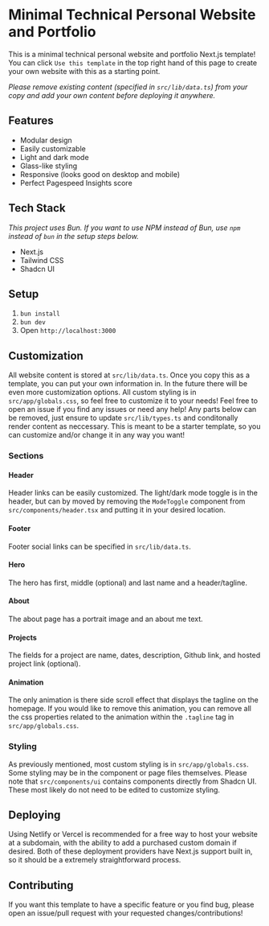 # Minimal Technical Personal Website and Portfolio

This is a minimal technical personal website and portfolio Next.js template! You can click `Use this template` in the top right hand of this page to create your own website with this as a starting point. 

*Please remove existing content (specified in `src/lib/data.ts`) from your copy and add your own content before deploying it anywhere.*

## Features
- Modular design
- Easily customizable
- Light and dark mode
- Glass-like styling
- Responsive (looks good on desktop and mobile)
- Perfect Pagespeed Insights score

## Tech Stack
*This project uses Bun. If you want to use NPM instead of Bun, use `npm` instead of `bun` in the setup steps below.*
- Next.js
- Tailwind CSS
- Shadcn UI

## Setup
1. `bun install`
2. `bun dev`
3. Open `http://localhost:3000`

## Customization
All website content is stored at `src/lib/data.ts`. Once you copy this as a template, you can put your own information in. In the future there will be even more customization options. All custom styling is in `src/app/globals.css`, so feel free to customize it to your needs! Feel free to open an issue if you find any issues or need any help! Any parts below can be removed, just ensure to update `src/lib/types.ts` and conditonally render content as neccessary. This is meant to be a starter template, so you can customize and/or change it in any way you want!

### Sections

#### Header
Header links can be easily customized. The light/dark mode toggle is in the header, but can by moved by removing the `ModeToggle` component from `src/components/header.tsx` and putting it in your desired location.

#### Footer
Footer social links can be specified in `src/lib/data.ts`.

#### Hero
The hero has first, middle (optional) and last name and a header/tagline.

#### About
The about page has a portrait image and an about me text.

#### Projects
The fields for a project are name, dates, description, Github link, and hosted project link (optional).

#### Animation
The only animation is there side scroll effect that displays the tagline on the homepage. If you would like to remove this animation, you can remove all the css properties related to the animation within the `.tagline` tag in `src/app/globals.css`.

### Styling
As previously mentioned, most custom styling is in `src/app/globals.css`. Some styling may be in the component or page files themselves. Please note that `src/components/ui` contains components directly from Shadcn UI. These most likely do not need to be edited to customize styling.

## Deploying 
Using Netlify or Vercel is recommended for a free way to host your website at a subdomain, with the ability to add a purchased custom domain if desired. Both of these deployment providers have Next.js support built in, so it should be a extremely straightforward process.

## Contributing
If you want this template to have a specific feature or you find bug, please open an issue/pull request with your requested changes/contributions!
